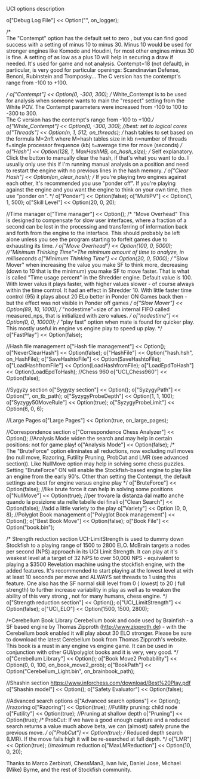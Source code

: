  UCI options description
  
  o["Debug Log File"]          << Option("", on_logger);
  
  /*  
	  The "Contempt" option has the default set to zero , but you can find good success with a setting of minus 10 to minus 30. Minus 10 would be used for stronger engines like Komodo and Houdini, for most other engines minus 30 is fine. A setting of as low as a plus 10 will help in securing a draw if needed. It's used for game and not analysis.
	  Contempt=18 (not default), in particular, is very good for particular openings: Scandinavian Defense, Benoni, Rubinstein and Tromposky... The C version has the contempt's range from -100 to +100.
  
  */
  o["Contempt"]               << Option(0, -300, 300);
  /* White_Contempt is to be used for analysis when someone wants to main the "respect" setting from the White POV. The Contempt parameters were increased from -100 to 100 to -300 to 300.  
  The C version has the contempt's range from -100 to +100.*/  
  o["White_Contempt"]         << Option(0, -300, 300);
  //best: set to logical cores
  o["Threads"]                 << Option(n, 1, 512, on_threads);
  /*
    hash tables to set based on the formula M=2nft where
    M=hash tables size in kb
	n=number of threads
	f=single processor frequence (kb)
	t=average time for move (seconds)
  */
  o["Hash"]                    << Option(128, 1, MaxHashMB, on_hash_size);
  /*
   Self explanatory. Click the button to manually clear the hash, if that's what you want to do. I usually only use this if I'm running manual analysis on a position and need to restart the engine with no previous lines in the hash memory.
  */
  o["Clear Hash"]              << Option(on_clear_hash);
  /*
	If you're playing two engines against each other, It's recommended you use "ponder off". If you're playing against the engine and you want the engine to think on your own time, then use "ponder on".
  */
  o["Ponder"]                  << Option(false);
  o["MultiPV"]                 << Option(1, 1, 500);
  o["Skill Level"]             << Option(20, 0, 20);
  
  //Time manager
  o["Time manager"]          << Option();
  /*
	"Move Overhead" This is designed to compensate for slow user interfaces, where a
	fraction of a second can be lost in the processing and transferring of
	information back and forth from the engine to the interface.  This
	should probably be left alone unless you see the program starting to
	forfeit games due to exhausting its time.
  */
  o["Move Overhead"]           << Option(100, 0, 5000);
  //"Minimum Thinking Time"=The minimum amount of time to analyze, in milliseconds
  o["Minimum Thinking Time"]    << Option(20, 0, 5000);
  /*
    "Slow Mover"  when increasing the value you make SF to think more, decreasing (down to 10 that is the minimum) you make SF to move faster. That is what is called "Time usage percent" in the Shredder engine. Default value is 100. With lower valus it plays faster, with higher values slower - of course always within the time control. It had an effect in Shredder 10. With little faster time control (95) it plays about 20 ELo better in Ponder ON Games back then - but the effect was not visible in Ponder off games
   */ 
  o["Slow Mover"]               << Option(89, 10, 1000);
  /*
    "nodestime"=size of an internal FIFO called measured_nps, that is
    initialized with zero values. 
  */
  o["nodestime"]               << Option(0, 0, 10000);
  /*
   "play fast" option when mate is found for quicker play. This mostly useful in engine vs engine play to speed up play.
  */
  o["FastPlay"]                << Option(false);
  
  //Hash file management
  o["Hash file management"]          << Option();
  o["NeverClearHash"]		   << Option(false);
  o["HashFile"]		           << Option("hash.hsh", on_HashFile);
  o["SaveHashtoFile"]		   << Option(SaveHashtoFile);
  o["LoadHashfromFile"]		   << Option(LoadHashfromFile);
  o["LoadEpdToHash"]            << Option(LoadEpdToHash);
  //Chess 960
  o["UCI_Chess960"]            << Option(false); 
  
  //Sygyzy section
  o["Sygyzy section"]          << Option();
  o["SyzygyPath"]              << Option("<empty>", on_tb_path);
  o["SyzygyProbeDepth"]        << Option(1, 1, 100);
  o["Syzygy50MoveRule"]        << Option(true);
  o["SyzygyProbeLimit"]        << Option(6, 0, 6);
  
  //Large Pages
  o["Large Pages"]             << Option(true, on_large_pages);
  
  //Correspondence section
  o["Correspondence Chess Analyzer"]     << Option();
  //Analysis Mode widen the search and may help in certain positions: not for game play!
  o["Analysis Mode"]     << Option(false);
  /*	
   The "BruteForce" option eliminates all reductions, now excluding null moves (no null move, Razoring, Futility Pruning, ProbCut and LMR (see advanced section)). Like NullMove option may help in solving some chess puzzles. Setting "BruteForce" ON will enable the Stockfish-based engine to play like an engine from the early 90's. Other than setting the Contempt, the default settings are best for engine versus engine play
  */
  o["BruteForce"]            << Option(false);
  //like brute force it can help in solving some positions 
  o["NullMove"]                << Option(true);
  //per trovare la distanza dal matto anche quando la posizione sta nelle tabelle dei finali
  o["Clean Search"]            << Option(false);
  //add a little variety to the play
  o["Variety"]               << Option (0, 0, 8);
  //Polyglot Book management
  o["Polyglot Book management"] << Option();
  o["Best Book Move"]          << Option(false);
  o["Book File"]               << Option("book.bin");

  /*
    Strength reduction section
	UCI-LimitStrength is used to dummy down Stockfish to a playing range of 1500 to 2800 ELO. McBrain targets a nodes per second (NPS) approach in its UCI Limit Strength. It can play at it's weakest level at a target of 32 NPS to over 50,000 NPS - equivalent to playing a $3500 Revelation machine using the stockfish engine, with the added features. It's recommended to start playing at the lowest level at with at least 10 seconds per move and ALWAYS set threads to 1 using this feature. One also has the SF normal skill level from 0 ( lowest) to 20 ( full strength) to further increase variability in play as well as to weaken the ability of this very strong , not for many humans, chess engine. */
  o["Strength reduction section"]          << Option();
  o["UCI_LimitStrength"]     << Option(false);
  o["UCI_ELO"]               << Option(1500, 1500, 2800);

  /*Cerebellum Book Library
  Cerebellum book and code used by Brainfish - a SF based engine by Thomas Zipproth (http://www.zipproth.de) - with the Cerebellum book enabled it will play about 30 ELO stronger. Please be sure to download the latest Cerebellum book from Thomas Zipproth's website. This book is a must in any engine vs engine game. It can be used in conjunction with other GUI/polyglot books and it is very, very good. */
  o["Cerebellum Library"]       << Option();
  o["Book Move2 Probability"]   << Option(0, 0, 100, on_book_move2_prob);
  o["BookPath"]                 << Option("Cerebellum_Light.bin", on_brainbook_path);
  
  //Shashin section https://www.inforchess.com/download/Best%20Play.pdf
  o["Shashin model"]     << Option();
  o["Safety Evaluator"]        << Option(false);
  
  //Advanced search options
  o["Advanced search options"]      << Option();
  //razoring
  o["Razoring"]               << Option(true);
  //Futility pruning: child node
  o["Futility"]               << Option(true);
  //Pruning at shallow depth
  o["Pruning"]                << Option(true);
  /*
    ProbCut: If we have a good enough capture and a reduced search returns a value
    much above beta, we can (almost) safely prune the previous move.
  */
  o["ProbCut"]                << Option(true);
  /*
    Reduced depth search (LMR). If the move fails high it will be
    re-searched at full depth.
  */
  o["LMR"]                    << Option(true);
  //maximum reduction
  o["MaxLMReduction"]         << Option(10, 0, 20);
  
		
Thanks to Marco Zerbinati, ChessMan3, Ivan Ivic, Daniel Jose, Michael (Mike) Byrne, and the rest of Stockfish community.
	